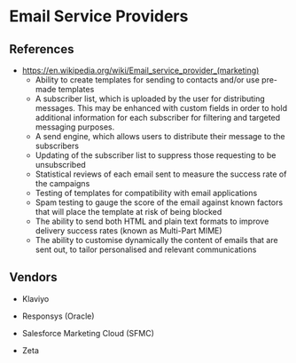 
# Email Service Providers 

## References 

- https://en.wikipedia.org/wiki/Email_service_provider_(marketing)
  + Ability to create templates for sending to contacts and/or use pre-made templates
  + A subscriber list, which is uploaded by the user for distributing messages. This may be enhanced with custom fields in order to hold additional information for each subscriber for filtering and targeted messaging purposes.
  + A send engine, which allows users to distribute their message to the subscribers
  + Updating of the subscriber list to suppress those requesting to be unsubscribed
  + Statistical reviews of each email sent to measure the success rate of the campaigns
  + Testing of templates for compatibility with email applications
  + Spam testing to gauge the score of the email against known factors that will place the template at risk of being blocked
  + The ability to send both HTML and plain text formats to improve delivery success rates (known as Multi-Part MIME)
  + The ability to customise dynamically the content of emails that are sent out, to tailor personalised and relevant communications


## Vendors

- Klaviyo 

- Responsys (Oracle)

- Salesforce Marketing Cloud (SFMC)

- Zeta
